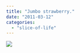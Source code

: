```yaml
---
title: "Jumbo strawberry."
date: "2011-03-12"
categories: 
  - "slice-of-life"
---
```


![](https://prachi.net/wp-content/uploads/2011/03/IMG_8014.jpg)

